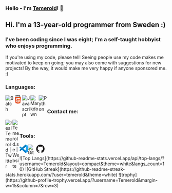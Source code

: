 ### Hello - I'm [Temerold][website]! 👋

## Hi. I'm a 13-year-old programmer from Sweden :)
### I've been coding since I was eight; I'm a self-taught hobbyist who enjoys programming.

If you're using my code, please tell!
Seeing people use my code makes me motivated to keep on going; you may also come with suggestions for new projects! By the way, it would make me very happy if anyone sponsored me. :)


### Languages:

[<img align="left" alt="Batch" width="26px" src="https://miro.medium.com/max/448/1*Fq0GuTM3LZ7S6I_mW1hD9A.png" />][batch]
[<img align="left" alt="HTML5" width="26px" src="https://raw.githubusercontent.com/github/explore/80688e429a7d4ef2fca1e82350fe8e3517d3494d/topics/html/html.png" />][html]
[<img align="left" alt="Javascript" width="26px" src="https://upload.wikimedia.org/wikipedia/commons/thumb/9/99/Unofficial_JavaScript_logo_2.svg/512px-Unofficial_JavaScript_logo_2.svg.png" />][js]
[<img align="left" alt="Markdown" width="26px" src="https://cdn.iconscout.com/icon/free/png-256/markdown-2752127-2284944.png" />][md]
[<img align="left" alt="Python" width="26px" src="https://temerold.se/wp-content/uploads/2020/08/python.png" />][python]

<br />

### Contact me:
[<img align="left" alt="realTemerold | Twitter" width="22px" src="http://assets.stickpng.com/images/580b57fcd9996e24bc43c53e.png" />][twitter]
<!-- [<img align="left" alt="Official Temerold Server | Discord" width="22px" src="https://blog.logomyway.com/wp-content/uploads/2020/12/discord-mascot.png" />][discord] -->
[<img align="left" alt="Temerold.se | Website" width="22px" src="https://temerold.se/wp-content/uploads/2020/08/internet.png" />][website]

<br />


### Tools:

[<img align="left" alt="Visual Studio Code" width="26px" src="https://raw.githubusercontent.com/github/explore/80688e429a7d4ef2fca1e82350fe8e3517d3494d/topics/visual-studio-code/visual-studio-code.png" />][vsc]
[<img align="left" alt="Git" width="26px" src="https://git-scm.com/images/logos/downloads/Git-Icon-1788C.png" />][git]
[<img align="left" alt="GitHub" width="26px" src="https://raw.githubusercontent.com/github/explore/78df643247d429f6cc873026c0622819ad797942/topics/github/github.png" />][github]

<br />

[youtube]: https://www.youtube.com/channel/UCC6cG7F2pOvENg18jL5Q8cQ
[twitter]: https://twitter.com/realTemerold
[discord]: https://discord.com/invite/ujVy77r
[website]: https://Temerold.se

[batch]: https://www.youtube.com/watch?v=dQw4w9WgXcQ
[cs]: https://docs.microsoft.com/en-us/dotnet/csharp/
[html]: https://www.w3.org/html/
[js]: https://www.javascript.com/
[lua]: http://www.lua.org/
[md]: https://www.markdownguide.org/
[python]: https://www.python.org/

[vsc]: https://code.visualstudio.com/
[git]: https://git-scm.com/
[github]: https://github.com/

<br />
![Top Langs](https://github-readme-stats.vercel.app/api/top-langs/?username=Temerold&layout=compact&theme=white&langs_count=10)
![GitHub Streak](https://github-readme-streak-stats.herokuapp.com/?user=temerold&theme=white)
![trophy](https://github-profile-trophy.vercel.app/?username=Temerold&amp;margin-w=15&amp;column=7&amp;row=3)
